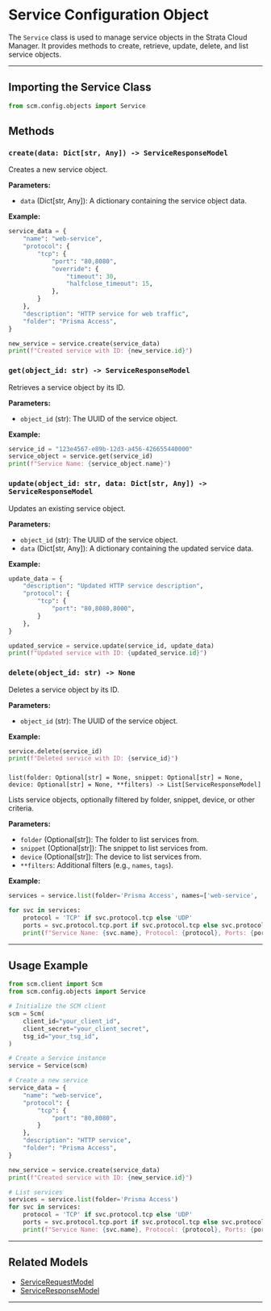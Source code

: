 # Service Configuration Object

The `Service` class is used to manage service objects in the Strata Cloud Manager. It provides methods to create,
retrieve, update, delete, and list service objects.

---

## Importing the Service Class

```python
from scm.config.objects import Service
```

## Methods

### `create(data: Dict[str, Any]) -> ServiceResponseModel`

Creates a new service object.

**Parameters:**

- `data` (Dict[str, Any]): A dictionary containing the service object data.

**Example:**

```python
service_data = {
    "name": "web-service",
    "protocol": {
        "tcp": {
            "port": "80,8080",
            "override": {
                "timeout": 30,
                "halfclose_timeout": 15,
            },
        }
    },
    "description": "HTTP service for web traffic",
    "folder": "Prisma Access",
}

new_service = service.create(service_data)
print(f"Created service with ID: {new_service.id}")
```

### `get(object_id: str) -> ServiceResponseModel`

Retrieves a service object by its ID.

**Parameters:**

- `object_id` (str): The UUID of the service object.

**Example:**

```python
service_id = "123e4567-e89b-12d3-a456-426655440000"
service_object = service.get(service_id)
print(f"Service Name: {service_object.name}")
```

### `update(object_id: str, data: Dict[str, Any]) -> ServiceResponseModel`

Updates an existing service object.

**Parameters:**

- `object_id` (str): The UUID of the service object.
- `data` (Dict[str, Any]): A dictionary containing the updated service data.

**Example:**

```python
update_data = {
    "description": "Updated HTTP service description",
    "protocol": {
        "tcp": {
            "port": "80,8080,8000",
        }
    },
}

updated_service = service.update(service_id, update_data)
print(f"Updated service with ID: {updated_service.id}")
```

### `delete(object_id: str) -> None`

Deletes a service object by its ID.

**Parameters:**

- `object_id` (str): The UUID of the service object.

**Example:**

```python
service.delete(service_id)
print(f"Deleted service with ID: {service_id}")
```

###

`list(folder: Optional[str] = None, snippet: Optional[str] = None, device: Optional[str] = None, **filters) -> List[ServiceResponseModel]`

Lists service objects, optionally filtered by folder, snippet, device, or other criteria.

**Parameters:**

- `folder` (Optional[str]): The folder to list services from.
- `snippet` (Optional[str]): The snippet to list services from.
- `device` (Optional[str]): The device to list services from.
- `**filters`: Additional filters (e.g., `names`, `tags`).

**Example:**

```python
services = service.list(folder='Prisma Access', names=['web-service', 'ssh-service'])

for svc in services:
    protocol = 'TCP' if svc.protocol.tcp else 'UDP'
    ports = svc.protocol.tcp.port if svc.protocol.tcp else svc.protocol.udp.port
    print(f"Service Name: {svc.name}, Protocol: {protocol}, Ports: {ports}")
```

---

## Usage Example

```python
from scm.client import Scm
from scm.config.objects import Service

# Initialize the SCM client
scm = Scm(
    client_id="your_client_id",
    client_secret="your_client_secret",
    tsg_id="your_tsg_id",
)

# Create a Service instance
service = Service(scm)

# Create a new service
service_data = {
    "name": "web-service",
    "protocol": {
        "tcp": {
            "port": "80,8080",
        }
    },
    "description": "HTTP service",
    "folder": "Prisma Access",
}

new_service = service.create(service_data)
print(f"Created service with ID: {new_service.id}")

# List services
services = service.list(folder='Prisma Access')
for svc in services:
    protocol = 'TCP' if svc.protocol.tcp else 'UDP'
    ports = svc.protocol.tcp.port if svc.protocol.tcp else svc.protocol.udp.port
    print(f"Service Name: {svc.name}, Protocol: {protocol}, Ports: {ports}")
```

---

## Related Models

- [ServiceRequestModel](models/service_models.md#servicerequestmodel)
- [ServiceResponseModel](models/service_models.md#serviceresponsemodel)

---

